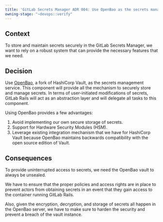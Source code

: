 ```yaml
---
title: 'GitLab Secrets Manager ADR 004: Use OpenBao as the secrets management service'
owning-stage: "~devops::verify"
---
```


## Context

To store and maintain secrets securely in the GitLab Secrets Manager, we want to rely on a robust
system that can provide the necessary features that we need.

## Decision

Use [OpenBao](https://openbao.org/docs/what-is-openbao/), a fork of HashiCorp Vault, as the secrets management service.
This component will provide all the mechanism to securely store and manage secrets.
In terms of user-initiated modifications of secrets, GitLab Rails will act as an abstraction
layer and will delegate all tasks to this component.

Using OpenBao provides a few advantages:

1. Avoid implementing our own secure storage of secrets.
1. Support for Hardware Security Modules (HSM).
1. Leverage existing integration mechanism that we have for HashiCorp Vault because OpenBao maintains backwards compatibility with the open source edition of Vault.

## Consequences

To provide uninterrupted access to secrets, we need the OpenBao vault to always be unsealed.

We have to ensure that the proper policies and access rights are in place to prevent actors from obtaining secrets in an event that they gain access to the container running GitLab Rails.

Also, given the encryption, decryption, and storage of secrets all happen in the OpenBao server, we have to make sure to harden the security and prevent a breach of the vault instance.
